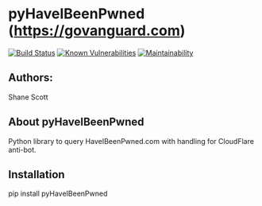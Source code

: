 pyHaveIBeenPwned (https://govanguard.com)
==
[![Build Status](https://github.com/GoVanguard/pyHaveIBeenPwned/actions/workflows/package-installation-test.yml/badge.svg)](https://github.com/GoVanguard/pyHaveIBeenPwned/actions/workflows/package-installation-test.yml/badge.svg)
[![Known Vulnerabilities](https://snyk.io/test/github/GoVanguard/pyHaveIBeenPwned/badge.svg?targetFile=requirements.txt)](https://snyk.io/test/github/GoVanguard/pyHaveIBeenPwned?targetFile=requirements.txt)
[![Maintainability](https://api.codeclimate.com/v1/badges/bd227c3a2239321eec05/maintainability)](https://codeclimate.com/github/GoVanguard/pyHaveIBeenPwned/maintainability)

## Authors:
Shane Scott

## About pyHaveIBeenPwned
Python library to query HaveIBeenPwned.com with handling for CloudFlare anti-bot.

## Installation
pip install pyHaveIBeenPwned
